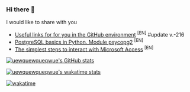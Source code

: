 ### Hi there 👋

I would like to share with you

<!-- BLOG-POST-LIST:START -->
- [Useful links for for you in the GitHub environment](https://github.com/uewquewqueqwue/uew-UsefulGitHub) <sup>[EN]</sup> #update v.-216
- [PostgreSQL basics in Python. Module psycopg2](https://github.com/uewquewqueqwue/Basics-PostgreSQL-in-python) <sup>[EN]</sup>
- [The simplest steps to interact with Microsoft Access](https://github.com/uewquewqueqwue/Basics-MS-Access-in-python) <sup>[EN]</sup>
<!-- BLOG-POST-LIST:END -->


[![uewquewqueqwue's GitHub stats](https://github-readme-stats.vercel.app/api?username=uewquewqueqwue&show_icons=true&theme=tokyonight)](https://github.com/uewquewqueqwue)

[![uewquewqueqwue's wakatime stats](https://github-readme-stats.vercel.app/api/wakatime?username=uewquewqueqwue&theme=radical)](https://wakatime.com/@uewquewqueqwue)

[![wakatime](https://wakatime.com/badge/user/2f88db43-516d-4931-a917-0bf58e5fe0b8.svg)](https://wakatime.com/@2f88db43-516d-4931-a917-0bf58e5fe0b8)
